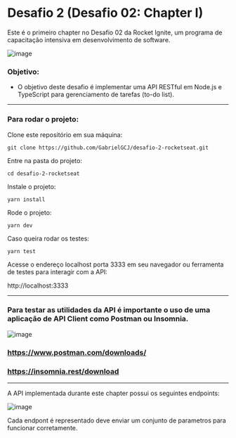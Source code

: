 # Desafio 2 (Desafio 02: Chapter I)
Este é o primeiro chapter no Desafio 02 da Rocket Ignite, um programa de capacitação intensiva em desenvolvimento de software.

![image](https://user-images.githubusercontent.com/91347602/232902040-1eb12147-f163-4dd8-bf03-0d2cd96cefb7.png)

### Objetivo:

- O objetivo deste desafio é implementar uma API RESTful em Node.js e TypeScript para gerenciamento de tarefas (to-do list).

---

### Para rodar o projeto:

Clone este repositório em sua máquina:

`git clone https://github.com/GabrielGCJ/desafio-2-rocketseat.git`

Entre na pasta do projeto:

`cd desafio-2-rocketseat`

Instale o projeto:

`yarn install`

Rode o projeto:

`yarn dev`

Caso queira rodar os testes:

`yarn test`

Acesse o endereço localhost porta 3333 em seu navegador ou ferramenta de testes para interagir com a API:

http://localhost:3333

---

### Para testar as utilidades da API é importante o uso de uma aplicação de API Client como Postman ou Insomnia.

![image](https://user-images.githubusercontent.com/91347602/232907354-81bfa735-8b77-45b0-a624-9964122a11bc.png)

### https://www.postman.com/downloads/

### https://insomnia.rest/download

---
A API implementada durante este chapter possui os seguintes endpoints:

![image](https://user-images.githubusercontent.com/91347602/233255492-f74df8d2-ffc6-4f75-9a93-3d0ce39d1d82.png)

Cada endpont é representado deve enviar um conjunto de parametros para funcionar corretamente.
